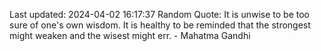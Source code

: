 Last updated: 2024-04-02 16:17:37
Random Quote: It is unwise to be too sure of one's own wisdom. It is healthy to be reminded that the strongest might weaken and the wisest might err. - Mahatma Gandhi